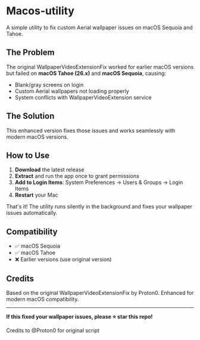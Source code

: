 # Macos-utility

A simple utility to fix custom Aerial wallpaper issues on macOS Sequoia and Tahoe.

## The Problem

The original WallpaperVideoExtensionFix worked for earlier macOS versions but failed on **macOS Tahoe (26.x)** and **macOS Sequoia**, causing:
- Blank/gray screens on login
- Custom Aerial wallpapers not loading properly
- System conflicts with WallpaperVideoExtension service

## The Solution

This enhanced version fixes those issues and works seamlessly with modern macOS versions.

## How to Use

1. **Download** the latest release
2. **Extract** and run the app once to grant permissions
3. **Add to Login Items**: System Preferences → Users & Groups → Login Items
4. **Restart** your Mac

That's it! The utility runs silently in the background and fixes your wallpaper issues automatically.

## Compatibility

- ✅ macOS Sequoia 
- ✅ macOS Tahoe
- ❌ Earlier versions (use original version)

## Credits

Based on the original WallpaperVideoExtensionFix by Proton0. Enhanced for modern macOS compatibility.

---

**If this fixed your wallpaper issues, please ⭐ star this repo!**

Credits to @Proton0 for original script
